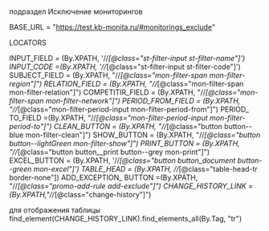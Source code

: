 подраздел Исключение мониторингов


BASE_URL = "https://test.kb-monita.ru/#monitorings_exclude"

LOCATORS
  
INPUT_FIELD = (By.XPATH, '//*[@class="st-filter-input st-filter-name"]')
INPUT_CODE =(By.XPATH, '//*[@class="st-filter-input st-filter-code"]')
SUBJECT_FIELD = (By.XPATH, "//*[@class="mon-filter-span mon-filter-region"]")
RELATION_FIELD = (By.XPATH, "//*[@class="mon-filter-span mon-filter-relation"]")
COMPETITIR_FIELD = (By.XPATH, "//*[@class="mon-filter-span mon-filter-network"]")
PERIOD_FROM_FIELD = (By.XPATH, "//*[@class="mon-filter-period-input mon-filter-period-from"]")
PERIOD_ TO_FIELD =(By.XPATH, "//*[@class="mon-filter-period-input mon-filter-period-to"]")
CLEAN_BUTTON = (By.XPATH, "//*[@class="button button--blue mon-filter-clean"]")
SHOW_BUTTON = (By.XPATH, "//*[@class="button button--lightGreen mon-filter-show"]")
PRINT_BUTTON =  (By.XPATH, "//*[@class="button button__print button--grey mon-print"]")
EXCEL_BUTTON =  (By.XPATH, '//*[@class="button button_document button--green mon-excel"]')
TABLE_HEAD = (By.XPATH, //*[@class="table-head-tr border-none"])
ADD_EXCEPTION_ BUTTON =(By.XPATH, "//*[@class="promo-add-rule add-exclude"]")
CHANGE_HISTORY_LINK = (By.XPATH,"//*[@class="change-history"]")




для отображения таблицы  find_element(CHANGE_HISTORY_LINK).find_elements_all(By.Tag, "tr")


